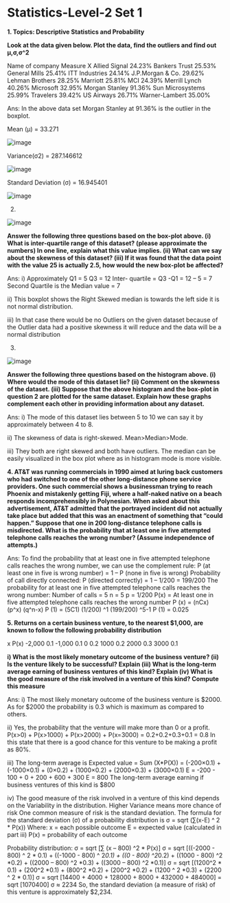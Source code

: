 # Statistics-Level-2 Set 1

**1. Topics: Descriptive Statistics and Probability**

**Look at the data given below. Plot the data, find the outliers and find out  μ,σ,σ^2**

Name of company	Measure X
Allied Signal	24.23%
Bankers Trust	25.53%
General Mills	25.41%
ITT Industries	24.14%
J.P.Morgan & Co.	29.62%
Lehman Brothers	28.25%
Marriott	25.81%
MCI	24.39%
Merrill Lynch	40.26%
Microsoft	32.95%
Morgan Stanley	91.36%
Sun Microsystems	25.99%
Travelers	39.42%
US Airways	26.71%
Warner-Lambert	35.00%


Ans:  In the above data set Morgan Stanley at 91.36% is the outlier in the boxplot.

Mean (µ) = 33.271                        

![image](https://github.com/HemalathaVel/Statistics-Level-2/assets/154992818/d5e486f9-e36a-4b82-8228-58f8683b82f6)

Variance(σ2) = 287.146612

![image](https://github.com/HemalathaVel/Statistics-Level-2/assets/154992818/3ccb5d3f-0ba6-4a73-8fc1-f499507e7489)

Standard Deviation (σ) = 16.945401

![image](https://github.com/HemalathaVel/Statistics-Level-2/assets/154992818/95e792ea-c1db-44f2-9b91-2996fe53b288)


2.
![image](https://github.com/HemalathaVel/Statistics-Level-2/assets/154992818/55120281-3015-4baf-8c33-636d08f6bdf0)

**Answer the following three questions based on the box-plot above.
(i)	What is inter-quartile range of this dataset? (please approximate the numbers) In one line, explain what this value implies.
(ii)	What can we say about the skewness of this dataset?
(iii)	If it was found that the data point with the value 25 is actually 2.5, how would the new box-plot be affected?**


Ans:
i)	Approximately Q1 = 5
                 Q3 = 12
  Inter- quartile = Q3 -Q1
                  = 12 – 5
                  = 7
Second Quartile is the Median value = 7


ii)	This boxplot shows the Right Skewed median is towards the left side it is not normal distribution.


iii)	In that case there would be no Outliers on the given dataset because of the Outlier data had a positive skewness it will reduce and the data will be a normal distribution


3.
![image](https://github.com/HemalathaVel/Statistics-Level-2/assets/154992818/08706adb-64c0-4b65-8ed6-71e6e83f97fc)


**Answer the following three questions based on the histogram above.
(i)	Where would the mode of this dataset lie?
(ii)	Comment on the skewness of the dataset.	
(iii)	Suppose that the above histogram and the box-plot in question 2 are plotted for the same dataset. Explain how these graphs complement each other in providing information about any dataset.**


Ans: 
i)	 The mode of this dataset lies between 5 to 10 we can say it by   approximately between 4 to 8.


ii) 	The skewness of data is right-skewed.  Mean>Median>Mode.


iii)	 They both are right skewed and both have outliers.  The median can be easily visualized in the box plot where as in histogram mode is more visible.


**4. AT&T was running commercials in 1990 aimed at luring back customers who had switched to one of the other long-distance phone service providers. One such commercial shows a businessman trying to reach Phoenix and mistakenly getting Fiji, where a half-naked native on a beach responds incomprehensibly in Polynesian. When asked about this advertisement, AT&T admitted that the portrayed incident did not actually take place but added that this was an enactment of something that “could happen.” Suppose that one in 200 long-distance telephone calls is misdirected. What is the probability that at least one in five attempted telephone calls reaches the wrong number? (Assume independence of attempts.)**


Ans: 
   To find the probability that at least one in five attempted telephone calls reaches the wrong number, we can use the complement rule:
 P (at least one in five is wrong number) = 1 – P (none in five is wrong)
 Probability of call directly connected:
  P (directed correctly) = 1 – 1/200
                         = 199/200
The probability for at least one in five attempted telephone calls reaches the wrong number:
Number of calls = 5 n = 5 p 
                = 1/200
P(x) = At least one in five attempted telephone calls reaches the wrong number
 P (x) = (nCx) (p^x) (q^n-x)
 P (1) = (5C1) (1/200) ^1 (199/200) ^5-1
P (1) = 0.025


**5.	Returns on a certain business venture, to the nearest $1,000, are known to follow the following probability distribution**

x	P(x)
-2,000	0.1
-1,000	0.1
0	0.2
1000	0.2
2000	0.3
3000	0.1


**i)	What is the most likely monetary outcome of the business venture?
(ii)	Is the venture likely to be successful? Explain
(iii)	What is the long-term average earning of business ventures of this kind? Explain
(iv)	What is the good measure of the risk involved in a venture of this kind? Compute this measure**


Ans: 
i)	The most likely monetary outcome of the business venture is $2000.
As for $2000 the probability is 0.3 which is maximum as compared to others.  


ii)	Yes, the probability that the venture will make more than 0 or a profit.
P(x>0) + P(x>1000) + P(x>2000) + P(x=3000) = 0.2+0.2+0.3+0.1
                                           = 0.8
In this state that there is a good chance for this venture to be making a profit as 80%.


iii)	The long-term average is Expected value = Sum (X*P(X))
                                              = (-200×0.1) + (-1000×0.1) + (0×0.2) + (1000×0.2) + (2000×0.3) + (3000×0.1)
                  E = -200 - 100 + 0 + 200 + 600 + 300
                  E = 800
The long-term average earning if business ventures of this kind is $800


iv)	The good measure of the risk involved in a venture of this kind depends on the Variability in the distribution.
Higher Variance means more chance of risk
One common measure of risk is the standard deviation.
The formula for the standard deviation (σ) of a probability distribution is 
   σ = sqrt (∑(x-E) ^ 2 * P(x))
 Where:
 x = each possible outcome
E = expected value (calculated in part iii)
P(x) = probability of each outcome

Probability distribution:
   σ = sqrt [∑ (x – 800) ^2 * P(x)] 
   σ = sqrt [((-2000 - 800) ^ 2 * 0.1) + ((-1000 - 800) ^ 2*0.1) + ((0 - 800) ^2*0.2) + ((1000 - 800) ^2 *0.2) + ((2000 – 800) ^2 *0.3) + ((3000 – 800) ^2 *0.1)] 
  σ = sqrt [(1200^2 * 0.1) + (200^2 *0.1) + (800^2 *0.2) + (200^2 *0.2) + (1200 ^ 2 *0.3) + (2200 ^ 2 * 0.1)]
  σ = sqrt [14400 + 4000 + 128000 + 8000 + 432000 + 484000]
     = sqrt [1070400]
 σ ≈ 2234
So, the standard deviation (a measure of risk) of this venture is approximately $2,234. 



























